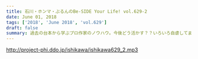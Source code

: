 ```yaml
---
title: 石川・ホンマ・ぶるんのBe-SIDE Your Life! vol.629-2
date: June 01, 2018
tags: ['2018', 'June 2018', 'vol.629']
draft: false
summary: 過去の台本から学ぶプロ作家のノウハウ。今後どう活かす？？いろいろ自虐してますけど、作家さんは人間じゃないと困ります！！MIURA
---
```


http://project-phi.ddo.jp/ishikawa/ishikawa629_2.mp3
